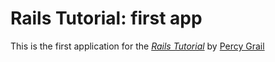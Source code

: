 # Rails Tutorial: first app

This is the first application for the
[*Rails Tutorial*](http://railstutorial.org)
by [Percy Grail](https://github.com/percygrail)
